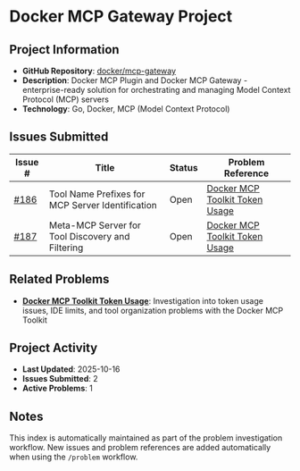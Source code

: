 # Docker MCP Gateway Project

## Project Information
- **GitHub Repository**: [docker/mcp-gateway](https://github.com/docker/mcp-gateway)
- **Description**: Docker MCP Plugin and Docker MCP Gateway - enterprise-ready solution for orchestrating and managing Model Context Protocol (MCP) servers
- **Technology**: Go, Docker, MCP (Model Context Protocol)

## Issues Submitted

| Issue # | Title | Status | Problem Reference |
|---------|-------|--------|-------------------|
| [#186](https://github.com/docker/mcp-gateway/issues/186) | Tool Name Prefixes for MCP Server Identification | Open | [Docker MCP Toolkit Token Usage](../../problems/docker-mcp-toolkit-token-usage/) |
| [#187](https://github.com/docker/mcp-gateway/issues/187) | Meta-MCP Server for Tool Discovery and Filtering | Open | [Docker MCP Toolkit Token Usage](../../problems/docker-mcp-toolkit-token-usage/) |

## Related Problems
- **[Docker MCP Toolkit Token Usage](../../problems/docker-mcp-toolkit-token-usage/)**: Investigation into token usage issues, IDE limits, and tool organization problems with the Docker MCP Toolkit

## Project Activity
- **Last Updated**: 2025-10-16
- **Issues Submitted**: 2
- **Active Problems**: 1

## Notes
This index is automatically maintained as part of the problem investigation workflow. New issues and problem references are added automatically when using the `/problem` workflow.
